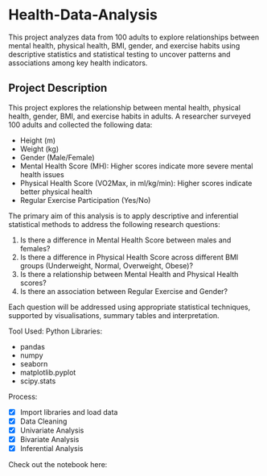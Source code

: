 # Health-Data-Analysis
This project analyzes data from 100 adults to explore relationships between mental health, physical health, BMI, gender, and exercise habits using descriptive statistics and statistical testing to uncover patterns and associations among key health indicators.

## Project Description

This project explores the relationship between mental health, physical health, gender, BMI, and exercise habits in adults. A researcher surveyed 100 adults and collected the following data:
- Height (m)
- Weight (kg)
- Gender (Male/Female)
- Mental Health Score (MH): Higher scores indicate more severe mental health issues
- Physical Health Score (VO2Max, in ml/kg/min): Higher scores indicate better physical health
- Regular Exercise Participation (Yes/No)

The primary aim of this analysis is to apply descriptive and inferential statistical methods to address the following research questions:

1. Is there a difference in Mental Health Score between males and females?
2. Is there a difference in Physical Health Score across different BMI groups (Underweight, Normal, Overweight, Obese)?
3. Is there a relationship between Mental Health and Physical Health scores?
4. Is there an association between Regular Exercise and Gender?

Each question will be addressed using appropriate statistical techniques, supported by visualisations, summary tables  and interpretation.

Tool Used: Python
Libraries:
- pandas
- numpy
- seaborn
- matplotlib.pyplot
- scipy.stats

Process:
- [x] Import libraries and load data
- [x] Data Cleaning
- [x] Univariate Analysis
- [x] Bivariate Analysis
- [x] Inferential Analysis

Check out the notebook here:
